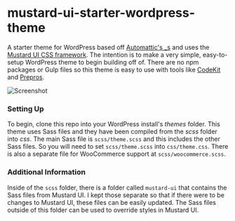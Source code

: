 # mustard-ui-starter-wordpress-theme
A starter theme for WordPress based off [Automattic's _s](https://underscores.me/) and uses the 
[Mustard UI CSS framework](https://mustard-ui.com/). The intention is to make a very simple, 
easy-to-setup WordPress theme to begin building off of. There are no npm packages or Gulp
files so this theme is easy to use with tools like [CodeKit](https://codekitapp.com/) and [Prepros](https://prepros.io/).

![Screenshot](https://second-cup-of-coffee.com/wp-content/uploads/2018/04/Mustard-theme-screenshot.png)

### Setting Up ###
To begin, clone this repo into your WordPress install's _themes_ folder. This theme uses Sass files and they 
have been compiled from the _scss_ folder into _css_. The main Sass file is `scss/theme.scss` and this 
includes the other Sass files. So you will need to set `scss/theme.scss` into `css/theme.css`. There is also 
a separate file for WooCommerce support at `scss/woocommerce.scss`.

### Additional Information ### 
Inside of the `scss` folder, there is a folder called `mustard-ui` that contains the Sass files from 
Mustard UI. I kept those separate so that if there were to be changes to Mustard UI, these files can be 
easily updated. The Sass files outside of this folder can be used to override styles in 
Mustard UI.
